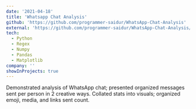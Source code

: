 ```yaml
---
date: '2021-04-18'
title: 'Whatsapp Chat Analysis'
github: 'https://github.com/programmer-saidur/WhatsApp-Chat-Analysis'
external: 'https://github.com/programmer-saidur/WhatsApp-Chat-Analysis/blob/main/WhatsApp%20Chat%20Analysis.ipynb'
tech:
  - Python
  - Regex
  - Numpy
  - Pandas
  - Matplotlib
company: ''
showInProjects: true
---
```


Demonstrated analysis of WhatsApp chat; presented organized messages sent per person in 2 creative ways. Collated stats into visuals; organized emoji, media, and links sent count.
